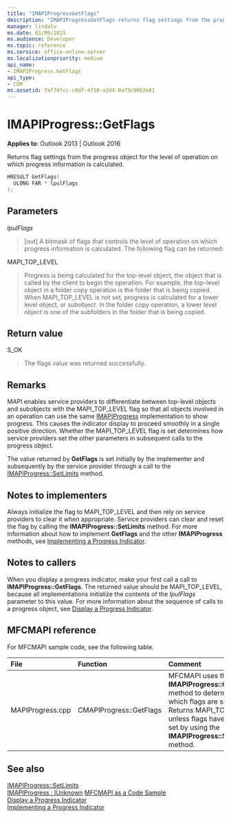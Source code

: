 ```yaml
---
title: "IMAPIProgressGetFlags"
description: "IMAPIProgressGetFlags returns flag settings from the progress object for the level of operation on which progress information is calculated."
manager: lindalu
ms.date: 03/09/2015
ms.audience: Developer
ms.topic: reference
ms.service: office-online-server
ms.localizationpriority: medium
api_name:
- IMAPIProgress.GetFlags
api_type:
- COM
ms.assetid: 7af74fcc-c0df-4f58-a2d4-0a79c96b2e81
---
```


# IMAPIProgress::GetFlags

**Applies to**: Outlook 2013 | Outlook 2016
  
Returns flag settings from the progress object for the level of operation on which progress information is calculated.
  
```cpp
HRESULT GetFlags(
  ULONG FAR * lpulFlags
);
```

## Parameters

 _lpulFlags_
  
> [out] A bitmask of flags that controls the level of operation on which progress information is calculated. The following flag can be returned:

MAPI_TOP_LEVEL
  
> Progress is being calculated for the top-level object, the object that is called by the client to begin the operation. For example, the top-level object in a folder copy operation is the folder that is being copied. When MAPI_TOP_LEVEL is not set, progress is calculated for a lower level object, or subobject. In the folder copy operation, a lower level object is one of the subfolders in the folder that is being copied.

## Return value

S_OK
  
> The flags value was returned successfully.

## Remarks

MAPI enables service providers to differentiate between top-level objects and subobjects with the MAPI_TOP_LEVEL flag so that all objects involved in an operation can use the same [IMAPIProgress](imapiprogressiunknown.md) implementation to show progress. This causes the indicator display to proceed smoothly in a single positive direction. Whether the MAPI_TOP_LEVEL flag is set determines how service providers set the other parameters in subsequent calls to the progress object.
  
The value returned by **GetFlags** is set initially by the implementer and subsequently by the service provider through a call to the [IMAPIProgress::SetLimits](imapiprogress-setlimits.md) method.
  
## Notes to implementers

Always initialize the flag to MAPI_TOP_LEVEL and then rely on service providers to clear it when appropriate. Service providers can clear and reset the flag by calling the **IMAPIProgress::SetLimits** method. For more information about how to implement **GetFlags** and the other **IMAPIProgress** methods, see [Implementing a Progress Indicator](implementing-a-progress-indicator.md).
  
## Notes to callers

When you display a progress indicator, make your first call a call to **IMAPIProgress::GetFlags**. The returned value should be MAPI_TOP_LEVEL, because all implementations initialize the contents of the _lpulFlags_ parameter to this value. For more information about the sequence of calls to a progress object, see [Display a Progress Indicator](how-to-display-a-progress-indicator.md).
  
## MFCMAPI reference

For MFCMAPI sample code, see the following table.
  
|**File**|**Function**|**Comment**|
|:-----|:-----|:-----|
|MAPIProgress.cpp  <br/> |CMAPIProgress::GetFlags  <br/> |MFCMAPI uses the **IMAPIProgress::GetFlags** method to determine which flags are set. Returns MAPI_TOP_LEVEL unless flags have been set by using the **IMAPIProgress::SetLimits** method. |

## See also

[IMAPIProgress::SetLimits](imapiprogress-setlimits.md)  
[IMAPIProgress : IUnknown](imapiprogressiunknown.md)
[MFCMAPI as a Code Sample](mfcmapi-as-a-code-sample.md)  
[Display a Progress Indicator](how-to-display-a-progress-indicator.md)  
[Implementing a Progress Indicator](implementing-a-progress-indicator.md)
